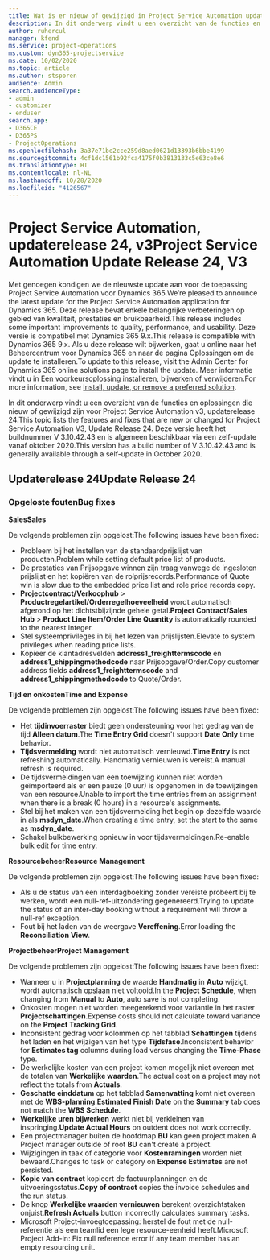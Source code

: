 ```yaml
---
title: Wat is er nieuw of gewijzigd in Project Service Automation updaterelease 24, v3
description: In dit onderwerp vindt u een overzicht van de functies en oplossingen die beschikbaar zijn voor Project Service Automation updaterelease 24, v3.
author: ruhercul
manager: kfend
ms.service: project-operations
ms.custom: dyn365-projectservice
ms.date: 10/02/2020
ms.topic: article
ms.author: stsporen
audience: Admin
search.audienceType:
- admin
- customizer
- enduser
search.app:
- D365CE
- D365PS
- ProjectOperations
ms.openlocfilehash: 3a37e71be2cce259d8aed0621d13393b6bbe4199
ms.sourcegitcommit: 4cf1dc1561b92fca4175f0b3813133c5e63ce8e6
ms.translationtype: HT
ms.contentlocale: nl-NL
ms.lasthandoff: 10/28/2020
ms.locfileid: "4126567"
---
```

# <a name="project-service-automation-update-release-24-v3"></a><span data-ttu-id="3f7dc-103">Project Service Automation, updaterelease 24, v3</span><span class="sxs-lookup"><span data-stu-id="3f7dc-103">Project Service Automation Update Release 24, V3</span></span>

<span data-ttu-id="3f7dc-104">Met genoegen kondigen we de nieuwste update aan voor de toepassing Project Service Automation voor Dynamics 365.</span><span class="sxs-lookup"><span data-stu-id="3f7dc-104">We’re pleased to announce the latest update for the Project Service Automation application for Dynamics 365.</span></span> <span data-ttu-id="3f7dc-105">Deze release bevat enkele belangrijke verbeteringen op gebied van kwaliteit, prestaties en bruikbaarheid.</span><span class="sxs-lookup"><span data-stu-id="3f7dc-105">This release includes some important improvements to quality, performance, and usability.</span></span> <span data-ttu-id="3f7dc-106">Deze versie is compatibel met Dynamics 365 9.x.</span><span class="sxs-lookup"><span data-stu-id="3f7dc-106">This release is compatible with Dynamics 365 9.x.</span></span> <span data-ttu-id="3f7dc-107">Als u deze release wilt bijwerken, gaat u online naar het Beheercentrum voor Dynamics 365 en naar de pagina Oplossingen om de update te installeren.</span><span class="sxs-lookup"><span data-stu-id="3f7dc-107">To update to this release, visit the Admin Center for Dynamics 365 online solutions page to install the update.</span></span> <span data-ttu-id="3f7dc-108">Meer informatie vindt u in [Een voorkeursoplossing installeren, bijwerken of verwijderen](https://docs.microsoft.com/power-platform/admin/install-remove-preferred-solution).</span><span class="sxs-lookup"><span data-stu-id="3f7dc-108">For more information, see [Install, update, or remove a preferred solution](https://docs.microsoft.com/power-platform/admin/install-remove-preferred-solution).</span></span>

<span data-ttu-id="3f7dc-109">In dit onderwerp vindt u een overzicht van de functies en oplossingen die nieuw of gewijzigd zijn voor Project Service Automation v3, updaterelease 24.</span><span class="sxs-lookup"><span data-stu-id="3f7dc-109">This topic lists the features and fixes that are new or changed for Project Service Automation V3, Update Release 24.</span></span> <span data-ttu-id="3f7dc-110">Deze versie heeft het buildnummer V 3.10.42.43 en is algemeen beschikbaar via een zelf-update vanaf oktober 2020.</span><span class="sxs-lookup"><span data-stu-id="3f7dc-110">This version has a build number of V 3.10.42.43 and is generally available through a self-update in October 2020.</span></span>

## <a name="update-release-24"></a><span data-ttu-id="3f7dc-111">Updaterelease 24</span><span class="sxs-lookup"><span data-stu-id="3f7dc-111">Update Release 24</span></span>

### <a name="bug-fixes"></a><span data-ttu-id="3f7dc-112">Opgeloste fouten</span><span class="sxs-lookup"><span data-stu-id="3f7dc-112">Bug fixes</span></span>

<span data-ttu-id="3f7dc-113">**Sales**</span><span class="sxs-lookup"><span data-stu-id="3f7dc-113">**Sales**</span></span>

<span data-ttu-id="3f7dc-114">De volgende problemen zijn opgelost:</span><span class="sxs-lookup"><span data-stu-id="3f7dc-114">The following issues have been fixed:</span></span>

- <span data-ttu-id="3f7dc-115">Probleem bij het instellen van de standaardprijslijst van producten.</span><span class="sxs-lookup"><span data-stu-id="3f7dc-115">Problem while setting default price list of products.</span></span>
- <span data-ttu-id="3f7dc-116">De prestaties van Prijsopgave winnen zijn traag vanwege de ingesloten prijslijst en het kopiëren van de rolprijsrecords.</span><span class="sxs-lookup"><span data-stu-id="3f7dc-116">Performance of Quote win is slow due to the embedded price list and role price records copy.</span></span>
- <span data-ttu-id="3f7dc-117">**Projectcontract/Verkoophub** > **Productregelartikel/Orderregelhoeveelheid** wordt automatisch afgerond op het dichtstbijzijnde gehele getal.</span><span class="sxs-lookup"><span data-stu-id="3f7dc-117">**Project Contract/Sales Hub** > **Product Line Item/Order Line Quantity** is automatically rounded to the nearest integer.</span></span>
- <span data-ttu-id="3f7dc-118">Stel systeemprivileges in bij het lezen van prijslijsten.</span><span class="sxs-lookup"><span data-stu-id="3f7dc-118">Elevate to system privileges when reading price lists.</span></span>
- <span data-ttu-id="3f7dc-119">Kopieer de klantadresvelden **address1_freighttermscode** en **address1_shippingmethodcode** naar Prijsopgave/Order.</span><span class="sxs-lookup"><span data-stu-id="3f7dc-119">Copy customer address fields **address1_freighttermscode** and **address1_shippingmethodcode** to Quote/Order.</span></span> 


<span data-ttu-id="3f7dc-120">**Tijd en onkosten**</span><span class="sxs-lookup"><span data-stu-id="3f7dc-120">**Time and Expense**</span></span>

<span data-ttu-id="3f7dc-121">De volgende problemen zijn opgelost:</span><span class="sxs-lookup"><span data-stu-id="3f7dc-121">The following issues have been fixed:</span></span>

- <span data-ttu-id="3f7dc-122">Het **tijdinvoerraster** biedt geen ondersteuning voor het gedrag van de tijd **Alleen datum**.</span><span class="sxs-lookup"><span data-stu-id="3f7dc-122">The **Time Entry Grid** doesn't support **Date Only** time behavior.</span></span>
- <span data-ttu-id="3f7dc-123">**Tijdsvermelding** wordt niet automatisch vernieuwd.</span><span class="sxs-lookup"><span data-stu-id="3f7dc-123">**Time Entry** is not refreshing automatically.</span></span> <span data-ttu-id="3f7dc-124">Handmatig vernieuwen is vereist.</span><span class="sxs-lookup"><span data-stu-id="3f7dc-124">A manual refresh is required.</span></span>
- <span data-ttu-id="3f7dc-125">De tijdsvermeldingen van een toewijzing kunnen niet worden geïmporteerd als er een pauze (0 uur) is opgenomen in de toewijzingen van een resource.</span><span class="sxs-lookup"><span data-stu-id="3f7dc-125">Unable to import the time entries from an assignment when there is a break (0 hours) in a resource's assignments.</span></span>
- <span data-ttu-id="3f7dc-126">Stel bij het maken van een tijdsvermelding het begin op dezelfde waarde in als **msdyn_date**.</span><span class="sxs-lookup"><span data-stu-id="3f7dc-126">When creating a time entry, set the start to the same as **msdyn_date**.</span></span>
- <span data-ttu-id="3f7dc-127">Schakel bulkbewerking opnieuw in voor tijdsvermeldingen.</span><span class="sxs-lookup"><span data-stu-id="3f7dc-127">Re-enable bulk edit for time entry.</span></span>

<span data-ttu-id="3f7dc-128">**Resourcebeheer**</span><span class="sxs-lookup"><span data-stu-id="3f7dc-128">**Resource Management**</span></span>

<span data-ttu-id="3f7dc-129">De volgende problemen zijn opgelost:</span><span class="sxs-lookup"><span data-stu-id="3f7dc-129">The following issues have been fixed:</span></span>

- <span data-ttu-id="3f7dc-130">Als u de status van een interdagboeking zonder vereiste probeert bij te werken, wordt een null-ref-uitzondering gegenereerd.</span><span class="sxs-lookup"><span data-stu-id="3f7dc-130">Trying to update the status of an inter-day booking without a requirement will throw a null-ref exception.</span></span>
- <span data-ttu-id="3f7dc-131">Fout bij het laden van de weergave **Vereffening**.</span><span class="sxs-lookup"><span data-stu-id="3f7dc-131">Error loading the **Reconciliation View**.</span></span>


<span data-ttu-id="3f7dc-132">**Projectbeheer**</span><span class="sxs-lookup"><span data-stu-id="3f7dc-132">**Project Management**</span></span>

<span data-ttu-id="3f7dc-133">De volgende problemen zijn opgelost:</span><span class="sxs-lookup"><span data-stu-id="3f7dc-133">The following issues have been fixed:</span></span>

- <span data-ttu-id="3f7dc-134">Wanneer u in **Projectplanning** de waarde **Handmatig** in **Auto** wijzigt, wordt automatisch opslaan niet voltooid.</span><span class="sxs-lookup"><span data-stu-id="3f7dc-134">In the **Project Schedule**, when changing from **Manual** to **Auto**, auto save is not completing.</span></span>
- <span data-ttu-id="3f7dc-135">Onkosten mogen niet worden meegerekend voor variantie in het raster **Projectschattingen**.</span><span class="sxs-lookup"><span data-stu-id="3f7dc-135">Expense costs should not calculate toward variance on the **Project Tracking Grid**.</span></span>
- <span data-ttu-id="3f7dc-136">Inconsistent gedrag voor kolommen op het tabblad **Schattingen** tijdens het laden en het wijzigen van het type **Tijdsfase**.</span><span class="sxs-lookup"><span data-stu-id="3f7dc-136">Inconsistent behavior for **Estimates tag** columns during load versus changing the **Time-Phase** type.</span></span>
- <span data-ttu-id="3f7dc-137">De werkelijke kosten van een project komen mogelijk niet overeen met de totalen van **Werkelijke waarden**.</span><span class="sxs-lookup"><span data-stu-id="3f7dc-137">The actual cost on a project may not reflect the totals from **Actuals**.</span></span>
- <span data-ttu-id="3f7dc-138">**Geschatte einddatum** op het tabblad **Samenvatting** komt niet overeen met de **WBS-planning**.</span><span class="sxs-lookup"><span data-stu-id="3f7dc-138">**Estimated Finish Date** on the **Summary** tab does not match the **WBS Schedule**.</span></span>
- <span data-ttu-id="3f7dc-139">**Werkelijke uren bijwerken** werkt niet bij verkleinen van inspringing.</span><span class="sxs-lookup"><span data-stu-id="3f7dc-139">**Update Actual Hours** on outdent does not work correctly.</span></span>
- <span data-ttu-id="3f7dc-140">Een projectmanager buiten de hoofdmap **BU** kan geen project maken.</span><span class="sxs-lookup"><span data-stu-id="3f7dc-140">A Project manager outside of root **BU** can't create a project.</span></span>
- <span data-ttu-id="3f7dc-141">Wijzigingen in taak of categorie voor **Kostenramingen** worden niet bewaard.</span><span class="sxs-lookup"><span data-stu-id="3f7dc-141">Changes to task or category on **Expense Estimates** are not persisted.</span></span>
- <span data-ttu-id="3f7dc-142">**Kopie van contract** kopieert de factuurplanningen en de uitvoeringsstatus.</span><span class="sxs-lookup"><span data-stu-id="3f7dc-142">**Copy of contract** copies the invoice schedules and the run status.</span></span>
- <span data-ttu-id="3f7dc-143">De knop **Werkelijke waarden vernieuwen** berekent overzichtstaken onjuist.</span><span class="sxs-lookup"><span data-stu-id="3f7dc-143">**Refresh Actuals** button incorrectly calculates summary tasks.</span></span>
- <span data-ttu-id="3f7dc-144">Microsoft Project-invoegtoepassing: herstel de fout met de null-referentie als een teamlid een lege resource-eenheid heeft.</span><span class="sxs-lookup"><span data-stu-id="3f7dc-144">Microsoft Project Add-in: Fix null reference error if any team member has an empty resourcing unit.</span></span>

